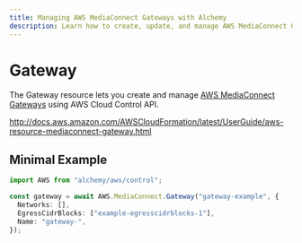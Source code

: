```yaml
---
title: Managing AWS MediaConnect Gateways with Alchemy
description: Learn how to create, update, and manage AWS MediaConnect Gateways using Alchemy Cloud Control.
---
```


# Gateway

The Gateway resource lets you create and manage [AWS MediaConnect Gateways](https://docs.aws.amazon.com/mediaconnect/latest/userguide/) using AWS Cloud Control API.

http://docs.aws.amazon.com/AWSCloudFormation/latest/UserGuide/aws-resource-mediaconnect-gateway.html

## Minimal Example

```ts
import AWS from "alchemy/aws/control";

const gateway = await AWS.MediaConnect.Gateway("gateway-example", {
  Networks: [],
  EgressCidrBlocks: ["example-egresscidrblocks-1"],
  Name: "gateway-",
});
```

